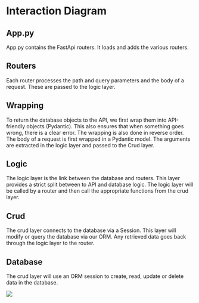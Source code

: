 # Interaction Diagram

## App.py

App.py contains the FastApi routers. It loads and adds the various routers.

## Routers

Each router processes the path and query parameters and the body of a request. These are passed to the logic layer.

## Wrapping

To return the database objects to the API, we first wrap them into API-friendly objects (Pydantic). This also ensures that when something goes wrong, there is a clear error. The wrapping is also done in reverse order. The body of a request is first wrapped in a Pydantic model. The arguments are extracted in the logic layer and passed to the Crud layer.

## Logic

The logic layer is the link between the database and routers. This layer provides a strict split between to API and database logic. The logic layer will be called by a router and then call the appropriate functions from the crud layer.

## Crud

The crud layer connects to the database via a Session. This layer will modify or query the database via our ORM. Any retrieved data goes back through the logic layer to the router.

## Database

The crud layer will use an ORM session to create, read, update or delete data in the database.



![](https://i.imgur.com/9uSdtmm.png)